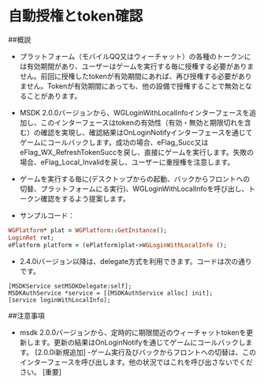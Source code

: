 ﻿自動授権とtoken確認
===
##概説
 - プラットフォーム（モバイルQQ又はウィーチャット）の各種のトークンには有効期間があり、ユーザーはゲームを実行する毎に授権する必要がありません。前回に授権したtokenが有効期間にあれば、再び授権する必要がありません。Tokenが有効期間にあっても、他の設備で授権することで無効となることがあります。
 - MSDK 2.0.0バージョンから、WGLoginWithLocalInfoインターフェースを追加し、このインターフェースはtokenの有効性（有効・無効と期限切れを含む）の確認を実現し、確認結果はOnLoginNotifyインターフェースを通じてゲームにコールバックします。成功の場合、eFlag_Succ又はeFlag_WX_RefreshTokenSuccを戻し、直接にゲームを実行します。失敗の場合、eFlag_Local_Invalidを戻し、ユーザーに重授権を注意します。
- ゲームを実行する毎に(デスクトップからの起動、バックからフロントへの切替、プラットフォームにる実行)、WGLoginWithLocalInfoを呼び出し、トークン確認をするよう提案します。

- サンプルコード：
```ruby
WGPlatform* plat = WGPlatform::GetInstance();
LoginRet ret;
ePlatform platform = (ePlatform)plat->WGLoginWithLocalInfo ();
```

- 2.4.0iバージョン以降は、delegate方式を利用できます。コードは次の通りです。
```
[MSDKService setMSDKDelegate:self];
MSDKAuthService *service = [[MSDKAuthService alloc] init];
[service loginWithLocalInfo];
```

##注意事項
 - msdk 2.0.0バージョンから、定時的に期限間近のウィーチャットtokenを更新します。更新の結果はOnLoginNotifyを通じてゲームにコールバックします。 [2.0.0i新規追加]
 -ゲーム実行及びバックからフロントへの切替は、このインターフェースを呼び出します。他の状況ではこれを呼び出さないでください。 [重要]

